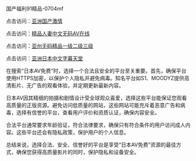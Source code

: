 
国产福利91精品-0704mf

点击访问：<a href="https://cfad.pages.dev/">亚洲国产激情</a>

点击访问：<a href="https://gfd-5xg.pages.dev/">精品人妻中文无码AV在线</a>

点击访问：<a href="https://fdhf-454.pages.dev/">亚州无码精品一级二级三级</a>

点击访问：<a href="https://bered.pages.dev/">亚洲日本中文字幕天堂</a>


在搜索“日本AV免费”时，选择一个合法且安全的平台至关重要。首先，确保平台使用HTTPS加密，以保护个人隐私并避免病毒。知名平台如S1、MOODYZ提供高清影片、无广告的观看体验，并定期更新最新内容。

日本AV因其精细的拍摄和剧情设计受全球观众喜爱，选择这些平台能保证您观看高质量的正版资源。避免访问低质量的网站，这些网站可能充斥着恶意广告和病毒，选择有信誉的平台，查看用户评价和资质认证，确保内容安全。

合法平台通常要求年龄验证，符合法律要求，确保只有符合条件的用户访问成人内容。这些平台还会有隐私政策，保护用户的个人信息。

总结来说，选择合法、安全、信誉好的平台是享受“日本AV免费”资源的最佳方式，确保您获得高质量影片的同时，保护隐私和设备安全。

<span style="display:none;">[Canonical link](https://github.com/ss20250704/ss07 ）</span>
